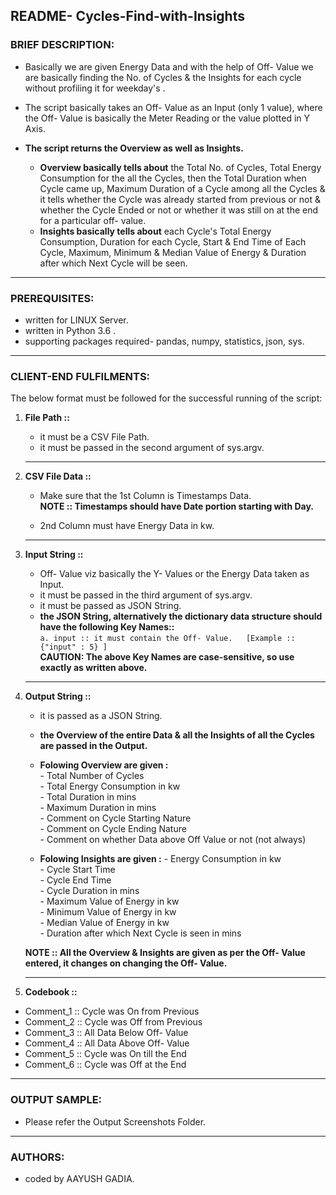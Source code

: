 ## README- Cycles-Find-with-Insights


### **BRIEF DESCRIPTION:**

  - Basically we are given Energy Data and with the help of Off- Value we are basically finding the No. of Cycles & the Insights for each cycle without profiling it for weekday's .
  
  - The script basically takes an Off- Value as an Input (only 1 value), where the Off- Value is basically the Meter Reading or the value plotted in Y Axis. 
  
  - **The script returns the Overview as well as Insights.**
    - **Overview basically tells about** the Total No. of Cycles, Total Energy Consumption for the all the Cycles, then the Total Duration when Cycle came up, Maximum Duration of a Cycle among all the Cycles & it tells whether the Cycle was already started from previous or not & whether the Cycle Ended or not or whether it was still on at the end for a particular off- value.  
    - **Insights basically tells about** each Cycle's Total Energy Consumption, Duration for each Cycle, Start & End Time of Each Cycle, Maximum, Minimum & Median Value of Energy & Duration after which Next Cycle will be seen.

-------------------------------------------------------------------------------------------------------------------


### **PREREQUISITES:**

  - written for LINUX Server.
  - written in  Python 3.6 .
  - supporting packages required- pandas, numpy, statistics, json, sys.

-------------------------------------------------------------------------------------------------------------------


### **CLIENT-END FULFILMENTS:**

The below format must be followed for the successful running of the script:  

1. **File Path ::**
   - it must be a CSV File Path.    
   - it must be passed in the second argument of sys.argv.
   
   ----------------------------------------------------------------------------------------------------------------
   
2. **CSV File Data ::**
   - Make sure that the 1st Column is Timestamps Data.   
     **NOTE :: Timestamps should have Date portion starting with Day.**  
     
   - 2nd Column must have Energy Data in kw.   
   
   ----------------------------------------------------------------------------------------------------------------   

3. **Input String ::**

	 - Off- Value viz basically the Y- Values or the Energy Data taken as Input. 
	 - it must be passed in the third argument of sys.argv.
	 - it must be passed as JSON String.  
	 - **the JSON String, alternatively the dictionary data structure should have the following Key Names::**  
	     `a. input :: it must contain the Off- Value.	[Example :: {"input" : 5} ]`  
	     **CAUTION: The above Key Names are case-sensitive, so use exactly as written above.**

   ---------------------------------------------------------------------------------------------------------------

4. **Output String ::**
   - it is passed as a JSON String.
   - **the Overview of the entire Data & all the Insights of all the Cycles are passed in the Output.**
    - **Folowing Overview are given :**  
          - Total Number of Cycles  
          - Total Energy Consumption in kw    
          - Total Duration in mins    
          - Maximum Duration in mins    
          - Comment on Cycle Starting Nature    
          - Comment on Cycle Ending Nature    
          - Comment on whether Data above Off Value or not (not always)    

    - **Folowing Insights are given :**
          - Energy Consumption in kw  
          - Cycle Start Time  
          - Cycle End Time  
          - Cycle Duration in mins  
          - Maximum Value of Energy in kw  
          - Minimum Value of Energy in kw  
          - Median Value of Energy in kw  
          - Duration after which Next Cycle is seen in mins 

   **NOTE :: All the Overview & Insights are given as per the Off- Value entered, it changes on changing                                the Off- Value.**

   ----------------------------------------------------------------------------------------------------------------   

5. **Codebook ::**

  - Comment_1 :: Cycle was On from Previous
  - Comment_2 :: Cycle was Off from Previous					  
  - Comment_3 :: All Data Below Off- Value
  - Comment_4 :: All Data Above Off- Value
  - Comment_5 :: Cycle was On till the End
  - Comment_6 :: Cycle was Off at the End					  

-------------------------------------------------------------------------------------------------------------------	

### **OUTPUT SAMPLE:**
  -	Please refer the Output Screenshots Folder.
  

-------------------------------------------------------------------------------------------------------------------	

### **AUTHORS:**

  -	coded by AAYUSH GADIA.

   
					  
